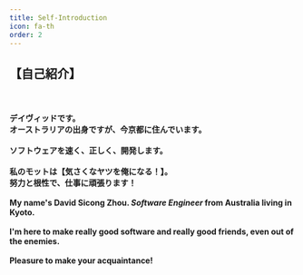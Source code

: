 ```yaml
---
title: Self-Introduction
icon: fa-th
order: 2
---
```


<h2>【自己紹介】</h2>
<div></div><br>

<h4>
デイヴィッドです。<br>オーストラリアの出身ですが、今京都に住んでいます。<br>
<br>
ソフトウェアを速く、正しく、開発します。<br>
<br>
私のモットは【気さくなヤツを俺になる！】。<br>努力と根性で、仕事に頑張ります！<br>
<br>
My name's David Sicong Zhou. <i>Software Engineer</i> from Australia living in Kyoto.<br>
<br>
I'm here to make really good software and really good friends, even out of the enemies.<br><br>
Pleasure to make your acquaintance!